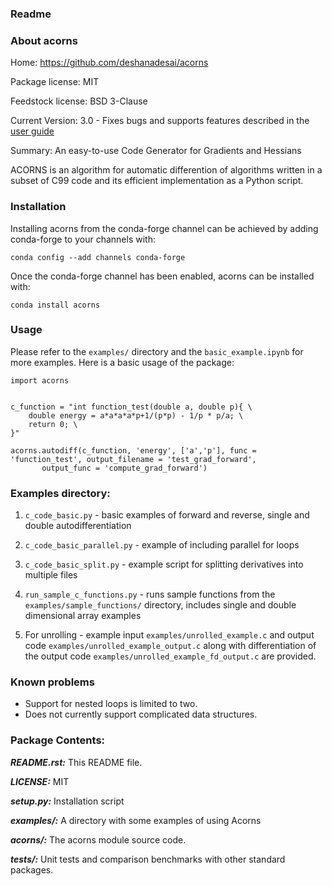### Readme


### About acorns

Home: https://github.com/deshanadesai/acorns

Package license: MIT

Feedstock license: BSD 3-Clause

Current Version: 3.0 - Fixes bugs and supports features described in the [user guide](https://github.com/deshanadesai/acorns/blob/master/doc/ACORNS_user_guide.pdf)

Summary: An easy-to-use Code Generator for Gradients and Hessians

ACORNS is an algorithm for automatic differention of algorithms written in a subset of C99 code and its efficient implementation as a Python script.

### Installation

Installing acorns from the conda-forge channel can be achieved by adding conda-forge to your channels with:

`conda config --add channels conda-forge`

Once the conda-forge channel has been enabled, acorns can be installed with:

`conda install acorns`

### Usage

Please refer to the `examples/` directory and the `basic_example.ipynb` for more examples. Here is a basic usage of the package:


```
import acorns

    
c_function = "int function_test(double a, double p){ \
    double energy = a*a*a*a*p+1/(p*p) - 1/p * p/a; \
    return 0; \
}"

acorns.autodiff(c_function, 'energy', ['a','p'], func = 'function_test', output_filename = 'test_grad_forward',
       output_func = 'compute_grad_forward')
```

### Examples directory:

1. `c_code_basic.py` - basic examples of forward and reverse, single and double autodifferentiation

2. `c_code_basic_parallel.py` - example of including parallel for loops

3. `c_code_basic_split.py` - example script for splitting derivatives into multiple files

4. `run_sample_c_functions.py` - runs sample functions from the `examples/sample_functions/` directory, includes single and double dimensional array examples

5. For unrolling - example input  `examples/unrolled_example.c` and output code `examples/unrolled_example_output.c` along with differentiation of the output code `examples/unrolled_example_fd_output.c` are provided.

### Known problems

- Support for nested loops is limited to two.
- Does not currently support complicated data structures.

### Package Contents:

***README.rst:***
  This README file.
  
***LICENSE:***
  MIT
  
***setup.py:***
  Installation script
  
***examples/:***
  A directory with some examples of using Acorns
  
***acorns/:***
  The acorns module source code.
  
***tests/:***
  Unit tests and comparison benchmarks with other standard packages.


